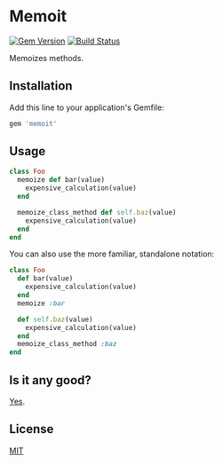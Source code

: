 # Memoit

[![Gem Version](https://badge.fury.io/rb/memoit.svg)](http://badge.fury.io/rb/memoit)
[![Build Status](https://travis-ci.org/jnicklas/memoit.svg?branch=master)](https://travis-ci.org/jnicklas/memoit)

Memoizes methods.

## Installation

Add this line to your application's Gemfile:

```ruby
gem 'memoit'
```

## Usage

``` ruby
class Foo
  memoize def bar(value)
    expensive_calculation(value)
  end

  memoize_class_method def self.baz(value)
    expensive_calculation(value)
  end
end
```

You can also use the more familiar, standalone notation:

``` ruby
class Foo
  def bar(value)
    expensive_calculation(value)
  end
  memoize :bar

  def self.baz(value)
    expensive_calculation(value)
  end
  memoize_class_method :baz
end
```

## Is it any good?

[Yes](https://news.ycombinator.com/item?id=3067434).

## License

[MIT](LICENSE.txt)
